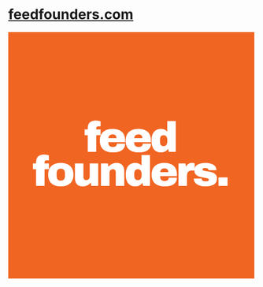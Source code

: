 # [feedfounders.com](https://feedfounders.com)   
![Image Alt Text](https://github.com/heeyunjeon/feedfounders/blob/main/static/images/logo.png)